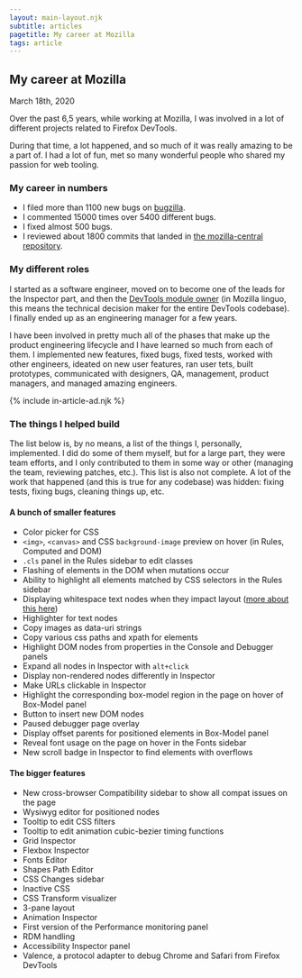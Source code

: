 ```yaml
---
layout: main-layout.njk
subtitle: articles
pagetitle: My career at Mozilla
tags: article
---
```

## My career at Mozilla

<time datetime="2020-03-18">March 18th, 2020</time>

Over the past 6,5 years, while working at Mozilla, I was involved in a lot of different projects related to Firefox DevTools.

During that time, a lot happened, and so much of it was really amazing to be a part of. I had a lot of fun, met so many wonderful people who shared my passion for web tooling.

### My career in numbers

* I filed more than 1100 new bugs on [bugzilla](https://bugzilla.mozilla.org/).
* I commented 15000 times over 5400 different bugs.
* I fixed almost 500 bugs.
* I reviewed about 1800 commits that landed in [the mozilla-central repository](https://hg.mozilla.org/mozilla-central/).

### My different roles

I started as a software engineer, moved on to become one of the leads for the Inspector part, and then the [DevTools module owner](https://wiki.mozilla.org/Modules/All#DevTools) (in Mozilla linguo, this means the technical decision maker for the entire DevTools codebase).
I finally ended up as an engineering manager for a few years. 

I have been involved in pretty much all of the phases that make up the product engineering lifecycle and I have learned so much from each of them. 
I implemented new features, fixed bugs, fixed tests, worked with other engineers, ideated on new user features, ran user tets, built prototypes, communicated with designers, QA, management, product managers, and managed amazing engineers. 

{% include in-article-ad.njk %}

### The things I helped build

The list below is, by no means, a list of the things I, personally, implemented. I did do some of them myself, but for a large part, they were team efforts, and I only contributed to them in some way or other (managing the team, reviewing patches, etc.).
This list is also not complete. A lot of the work that happened (and this is true for any codebase) was hidden: fixing tests, fixing bugs, cleaning things up, etc. 

#### A bunch of smaller features

*  Color picker for CSS
* `<img>`, `<canvas>` and CSS `background-image` preview on hover (in Rules, Computed and DOM)
* `.cls` panel in the Rules sidebar to edit classes
* Flashing of elements in the DOM when mutations occur
* Ability to highlight all elements matched by CSS selectors in the Rules sidebar
* Displaying whitespace text nodes when they impact layout ([more about this here](https://patrickbrosset.com/articles/2016-10-21-when-does-white-space-matter-in-HTML.html))
* Highlighter for text nodes
* Copy images as data-uri strings
* Copy various css paths and xpath for elements
* Highlight DOM nodes from properties in the Console and Debugger panels
* Expand all nodes in Inspector with `alt+click`
* Display non-rendered nodes differently in Inspector
* Make URLs clickable in Inspector
* Highlight the corresponding box-model region in the page on hover of Box-Model panel
* Button to insert new DOM nodes
* Paused debugger page overlay
* Display offset parents for positioned elements in Box-Model panel
* Reveal font usage on the page on hover in the Fonts sidebar
* New scroll badge in Inspector to find elements with overflows

#### The bigger features

* New cross-browser Compatibility sidebar to show all compat issues on the page
* Wysiwyg editor for positioned nodes
* Tooltip to edit CSS filters
* Tooltip to edit animation cubic-bezier timing functions
* Grid Inspector
* Flexbox Inspector
* Fonts Editor
* Shapes Path Editor
* CSS Changes sidebar
* Inactive CSS
* CSS Transform visualizer
* 3-pane layout
* Animation Inspector
* First version of the Performance monitoring panel
* RDM <meta viewport> handling
* Accessibility Inspector panel
* Valence, a protocol adapter to debug Chrome and Safari from Firefox DevTools
